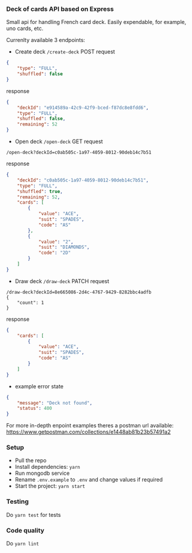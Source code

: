 ### Deck of cards API based on Express
Small api for handling French card deck. Easily expendable, for example, uno cards, etc.

Currenlty available 3 endpoints:
- Create deck `/create-deck` POST
request
```json
{
    "type": "FULL",
    "shuffled": false
}
```
response
```json
{
    "deckId": "e914589a-42c9-42f9-bced-f87dc8e8fdd6",
    "type": "FULL",
    "shuffled": false,
    "remaining": 52
}
````
- Open deck `/open-deck` GET
request
```
/open-deck?deckId=c0ab505c-1a97-4059-8012-90deb14c7b51
```
response
```json
{
    "deckId": "c0ab505c-1a97-4059-8012-90deb14c7b51",
    "type": "FULL",
    "shuffled": true,
    "remaining": 52,
    "cards": [
        {
            "value": "ACE",
            "suit": "SPADES",
            "code": "AS"
        },
        {
            "value": "2",
            "suit": "DIAMONDS",
            "code": "2D"
        }
	]
}
```
- Draw deck `/draw-deck` PATCH
request
```
/draw-deck?deckId=8e665086-2d4c-4767-9429-8282bbc4adfb
{
    "count": 1
}
```
response
```json
{
    "cards": [
        {
            "value": "ACE",
            "suit": "SPADES",
            "code": "AS"
        }
    ]
}
```
- example error state
```json
{
    "message": "Deck not found",
    "status": 400
}
```
For more in-depth enpoint examples theres a postman url available:
https://www.getpostman.com/collections/e1448ab81b23b57491a2

### Setup

- Pull the repo 
- Install dependencies: `yarn`
- Run mongodb service
- Rename `.env.example` to `.env` and change values if required
- Start the project: `yarn start`

### Testing

Do `yarn test` for tests

### Code quality
Do `yarn lint`
